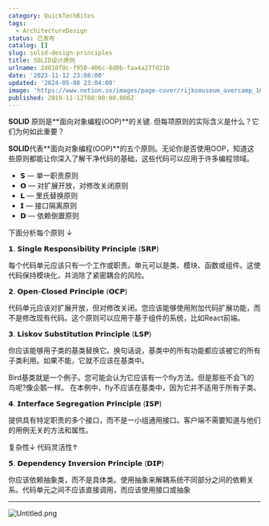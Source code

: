 ```yaml
---
category: QuickTechBites
tags:
  - ArchitectureDesign
status: 已发布
catalog: []
slug: solid-design-principles
title: SOLID设计原则
urlname: 2d810f8c-f950-406c-8d0b-faa4a27fd21b
date: '2023-11-12 23:08:00'
updated: '2024-05-08 23:04:00'
image: 'https://www.notion.so/images/page-cover/rijksmuseum_avercamp_1620.jpg'
published: 2019-11-12T08:00:00.000Z
---
```


**SOLID** 原则是**面向对象编程(OOP)**的关键. 但每项原则的实际含义是什么？它们为何如此重要？


**SOLID**代表**面向对象编程(OOP)**的五个原则。无论你是否使用OOP，知道这些原则都能让你深入了解干净代码的基础，这些代码可以应用于许多编程领域。

- 𝗦 — 单一职责原则
- 𝗢 — 对扩展开放，对修改关闭原则
- 𝗟 — 里氏替换原则
- 𝗜 — 接口隔离原则
- 𝗗 — 依赖倒置原则

下面分析每个原则 ↓


𝟭. 𝗦𝗶𝗻𝗴𝗹𝗲 𝗥𝗲𝘀𝗽𝗼𝗻𝘀𝗶𝗯𝗶𝗹𝗶𝘁𝘆 𝗣𝗿𝗶𝗻𝗰𝗶𝗽𝗹𝗲 (𝗦𝗥𝗣)


每个代码单元应该只有一个工作或职责。单元可以是类、模块、函数或组件。这使代码保持模块化，并消除了紧密耦合的风险。


𝟮. 𝗢𝗽𝗲𝗻-𝗖𝗹𝗼𝘀𝗲𝗱 𝗣𝗿𝗶𝗻𝗰𝗶𝗽𝗹𝗲 (𝗢𝗖𝗣)


代码单元应该对扩展开放，但对修改关闭。您应该能够使用附加代码扩展功能，而不是修改现有代码。这个原则可以应用于基于组件的系统，比如React前端。


𝟯. 𝗟𝗶𝘀𝗸𝗼𝘃 𝗦𝘂𝗯𝘀𝘁𝗶𝘁𝘂𝘁𝗶𝗼𝗻 𝗣𝗿𝗶𝗻𝗰𝗶𝗽𝗹𝗲 (𝗟𝗦𝗣)


你应该能够用子类的基类替换它。换句话说，基类中的所有功能都应该被它的所有子类利用。如果不能，它就不应该在基类中。


Bird基类就是一个例子。您可能会认为它应该有一个fly方法。但是那些不会飞的鸟呢?像企鹅一样。
在本例中，fly不应该在基类中，因为它并不适用于所有子类。


𝟰. 𝗜𝗻𝘁𝗲𝗿𝗳𝗮𝗰𝗲 𝗦𝗲𝗴𝗿𝗲𝗴𝗮𝘁𝗶𝗼𝗻 𝗣𝗿𝗶𝗻𝗰𝗶𝗽𝗹𝗲 (𝗜𝗦𝗣)


提供具有特定职责的多个接口，而不是一小组通用接口。客户端不需要知道与他们的用例无关的方法和属性。


复杂性↓
代码灵活性↑


𝟱. 𝗗𝗲𝗽𝗲𝗻𝗱𝗲𝗻𝗰𝘆 𝗜𝗻𝘃𝗲𝗿𝘀𝗶𝗼𝗻 𝗣𝗿𝗶𝗻𝗰𝗶𝗽𝗹𝗲 (𝗗𝗜𝗣)


你应该依赖抽象类，而不是具体类。使用抽象来解耦系统不同部分之间的依赖关系。代码单元之间不应该直接调用，而应该使用接口或抽象


---


![Untitled.png](https://prod-files-secure.s3.us-west-2.amazonaws.com/5d24fe63-e567-4804-86f9-9fdc62e13082/6fc4afd3-478b-4aaf-9884-0a3f8e406a71/Untitled.png?X-Amz-Algorithm=AWS4-HMAC-SHA256&X-Amz-Content-Sha256=UNSIGNED-PAYLOAD&X-Amz-Credential=ASIAZI2LB4667Q4XR22H%2F20250319%2Fus-west-2%2Fs3%2Faws4_request&X-Amz-Date=20250319T213457Z&X-Amz-Expires=3600&X-Amz-Security-Token=IQoJb3JpZ2luX2VjECUaCXVzLXdlc3QtMiJHMEUCIQDsLfYIyhNMD20HluPSd33gtZaZ%2Buif9XLQldFXxJI8mgIgOUwLGz8diiF%2B8%2FozKDnvEDdYH0Xnr7uYDQbsuLyaWGoq%2FwMIfhAAGgw2Mzc0MjMxODM4MDUiDD0YNPTaCk4KCFR5nircAzXShdSJq3BZWsxSzzguTY3SLOt5FAe3zx%2BDX%2FBltUmRzwJVkP9uwIy%2FqF0BZZo6KFhaSGHcNg2XCi16yiNOPB%2F3IdDYqND0QLIih9A%2BGqrXEeK1t%2BiWQf%2FcuxgkZxnDRcACBQqdoY%2Bh%2FSXswZAGkhYvR8e6eZMSruzmsUqcHetsA2cIdPWlx%2BmhETdA3X3H2gz4J42cMJlJkCkR3Rb6bU8OGRCMrTz6ktARg8rVZ9CXCQGp%2F%2BsLrCQPX46d4b1jeo4zSpXhof3sLCAphSeSrhqhcGq9uiiJywPdaIrlonuixhj%2F72Br1TBHeS7EstvgsE5uK%2Fz29OX7tp1ZDb8KRYP76PbmYo22RQnyqnY8%2Brk8vBmiSP3D0zGdLsY50ywq5jEYKztU%2BBHyaMqAqVN99G1BctOgbA4vOsvlIeDHZ5rEaWw24aQXGlO49A2aYfK3x3nphR3tNZ3k5%2BWP%2FQ6bmGXl5IW8jALFHq6CD6LgMQC8wH0%2BormHvus1%2B5BoL6wmfL8%2Ft19%2B3yEwBaiH92ZIiLGY5dHGEhCEXZoiu3mbDHOXRk6EDzphtyll8EUh7gBQ%2BkQlXsuWY0MukSd61SNs4xZBgObjx4qV%2ByoQY9PWafP7%2BqYr5ggxebE5NrI%2BMMzX7L4GOqUBwOxODI%2FpXtK2bXFfSoVx%2FJ%2ByTW4AXyR40W9EFBUCcumbi17dlf%2F%2BleAdRlTDxNBzCikES5mET%2Ba618cqwUFy73LR2xodFwYwA5fATGbCE5sJxwNAsa66JVYnsmbLQU%2BXbBiiFelLXqMhc16kqumGsWDh42hfb8eLUtwmjckJ4GCDjC822JHoNp0L06bf5jr9LZSOWaH0YGT32jv%2BoGEVdopDF%2BqT&X-Amz-Signature=14e29a583a55938f109c1478af3b88101e954c2a12c982b093763d7bca3237e6&X-Amz-SignedHeaders=host&x-id=GetObject)

